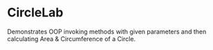 # CircleLab
Demonstrates OOP invoking methods with given parameters and then calculating Area &amp; Circumference of a Circle.
